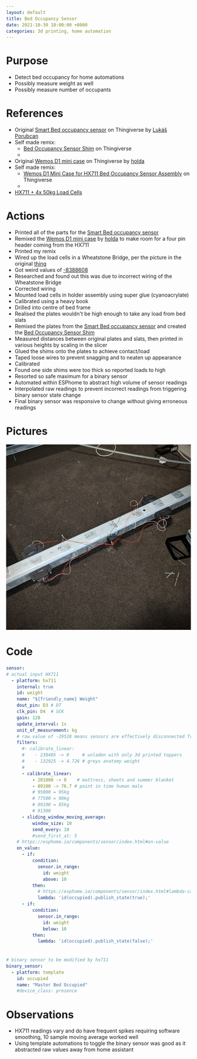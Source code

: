 ```yaml
---
layout: default
title: Bed Occupancy Sensor
date: 2021-10-30 10:00:00 +0800
categories: 3d printing, home automation
---
```


# Purpose
- Detect bed occupancy for home automations
- Possibly measure weight as well
- Possibly measure number of occupants

# References
- Original [Smart Bed occupancy sensor](https://www.thingiverse.com/thing:4213002) on Thingiverse by [Lukáš Porubcan](https://www.thingiverse.com/luc3as/designs)
- Self made remix:
  - [Bed Occupancy Sensor Shim](https://www.thingiverse.com/thing:5083565) on Thingiverse
  - 
- Original [Wemos D1 mini case](https://www.thingiverse.com/thing:4600198) on Thingiverse by [holda](https://www.thingiverse.com/holda/designs)
- Self made remix:
  - [Wemos D1 Mini Case for HX711 Bed Occupancy Sensor Assembly](https://www.thingiverse.com/thing:5083584) on Thingiverse
  - 
- [HX711 + 4x 50kg Load Cells](https://www.aliexpress.com/item/4000215823944.html?spm=a2g0s.9042311.0.0.b4e54c4d1kwhAB)


# Actions
- Printed all of the parts for the [Smart Bed occupancy sensor](https://www.thingiverse.com/thing:4213002)
- Remixed the [Wemos D1 mini case](https://www.thingiverse.com/thing:4600198) by [holda](https://www.thingiverse.com/holda/designs) to make room for a four pin header coming from the HX711
- Printed my remix
- Wired up the load cells in a Wheatstone Bridge, per the picture in the original [thing](https://www.thingiverse.com/thing:4213002)
- Got weird values of [-8388608](https://community.home-assistant.io/t/esp8266-hx711-4-small-load-cells-giving-incorrect-values/207005)
- Researched and found out this was due to incorrect wiring of the Wheatstone Bridge
- Corrected wiring
- Mounted load cells in holder assembly using super glue (cyanoacrylate)
- Calibrated using a heavy book
- Drilled into centre of bed frame
- Realised the plates wouldn't be high enough to take any load from bed slats
- Remixed the plates from the [Smart Bed occupancy sensor](https://www.thingiverse.com/thing:4213002) and created the [Bed Occupancy Sensor Shim](https://www.thingiverse.com/thing:5083565)
- Measured distances between original plates and slats, then printed in various heights by scaling in the slicer
- Glued the shims onto the plates to achieve contact/load
- Taped loose wires to prevent snagging and to neaten up appearance
- Calibrated
- Found one side shims were too thick so reported loads to high
- Resorted so safe maximum for a binary sensor
- Automated within ESPhome to abstract high volume of sensor readings
- Interpolated raw readings to prevent incorrect readings from triggering binary sensor state change
- Final binary sensor was responsive to change without giving erroneous readings


# Pictures
![bed-occupancy-sensor](/assets/img/2021-10-30-bed-occupancy-sensor.jpg)

# Code
```yaml
sensor:
# actual input HX711
  - platform: hx711
    internal: true
    id: weight
    name: "${friendly_name} Weight"
    dout_pin: D3 # DT
    clk_pin: D4  # SCK
    gain: 128
    update_interval: 1s
    unit_of_measurement: kg
    # raw value of -29528 means sensors are effectively disconnected from hx711
    filters:
      #- calibrate_linear:
      #    - 230405 -> 0     # unladen with only 3d printed toppers
      #    - 132925 -> 4.726 # greys anatomy weight
      #
      - calibrate_linear:
          - 201800 -> 0    # mattress, sheets and summer blanket
          - 89100 -> 76.7 # point in time human male
          # 95000 = 95kg
          # 77500 = 90kg
          # 89100 = 85kg
          # 91300
      - sliding_window_moving_average:
          window_size: 10
          send_every: 10
          #send_first_at: 5
    # https://esphome.io/components/sensor/index.html#on-value
    on_value:
      - if:
          condition:
            sensor.in_range:
              id: weight
              above: 10
          then:
            # https://esphome.io/components/sensor/index.html#lambda-calls
            lambda: 'id(occupied).publish_state(true);'
      - if:
          condition:
            sensor.in_range:
              id: weight
              below: 10
          then:
            lambda: 'id(occupied).publish_state(false);'


# binary sensor to be modified by hx711
binary_sensor:
  - platform: template
    id: occupied
    name: "Master Bed Occupied"
    #device_class: presence
```

# Observations
- HX711 readings vary and do have frequent spikes requiring software smoothing, 10 sample moving average worked well
- Using template automations to toggle the binary sensor was good as it abstracted raw values away from home assistant
